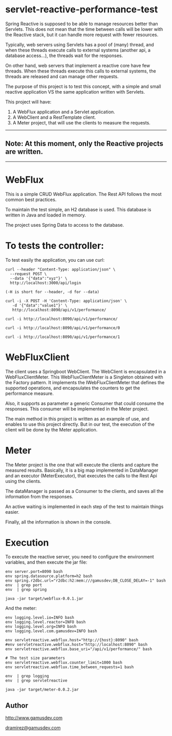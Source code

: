 # servlet-reactive-performance-test

Spring Reactive is supposed to be able to manage resources better than Servlets. This does not mean that the time between
calls will be lower with the Reactive stack, but it can handle more request with fewer resources.

Typically, web servers using Servlets has a pool of (many) thread, and when these threads execute calls to external systems 
(another api, a database access...), the threads wait for the responses.

On other hand, web servers that implement a reactive core have few threads. When these threads execute this calls
to external systems, the threads are released and can manage other requests.

The purpose of this project is to test this concept, with a simple and small reactive application VS the same application 
written with Servlets.

This project will have:
1) A WebFlux application and a Servlet application.
2) A WebClient and a RestTemplate client.
3) A Meter project, that will use the clients to measure the requests.

---
Note: At this moment, only the Reactive projects are written.
---
---

# WebFlux

This is a simple CRUD WebFlux application. The Rest API follows the most common best practices.

To maintain the test simple, an H2 database is used. This database is written in Java and loaded in memory.

The project uses Spring Data to access to the database.

# To tests the controller:

To test easily the application, you can use curl:

```
curl --header "Content-Type: application/json" \
  --request POST \
  --data '{"data":"xyz"}' \
  http://localhost:3000/api/login

(-H is short for --header, -d for --data)
```
```
curl -i -X POST -H 'Content-Type: application/json' \
   -d '{"data":"value1"}' \
   http://localhost:8090/api/v1/performance/ 
```
```
curl -i http://localhost:8090/api/v1/performance/ 
```
```
curl -i http://localhost:8090/api/v1/performance/0
```
```
curl -i http://localhost:8090/api/v1/performance/1 
```

# WebFluxClient

The client uses a Springboot WebClient. The WebClient is encapsulated in a WebFluxClientMeter. This WebFluxClientMeter
is a Singleton obtained with the Factory pattern. It implements the IWebFluxClientMeter that defines the supported 
operations, and encapsulates the counters to get the performance measure.

Also, it supports as parameter a generic Consumer that could consume the responses. This consumer will be implemented 
in the Meter project.

The main method in this project is written as an example of use, and enables to use this project directly. 
But in our test, the execution of the client will be done by the Meter application.

# Meter

The Meter project is the one that will execute the clients and capture the measured results.
Basically, it is a big map implemented in DataManager and an executor (MeterExecutor), that executes the calls to the 
Rest Api using the clients.

The dataManager is passed as a Consumer to the clients, and saves all the information from the responses.

An active waiting is implemented in each step of the test to maintain things easier.

Finally, all the information is shown in the console.

# Execution

To execute the reactive server, you need to configure the environment variables, and then execute the jar file:
```
env server.port=8090 bash
env spring.datasource.platform=h2 bash
env spring.r2dbc.url="r2dbc:h2:mem:///gamusdev;DB_CLOSE_DELAY=-1" bash
env  | grep port
env  | grep spring

java -jar target/webflux-0.0.1.jar
```

And the meter:
```
env logging.level.io=INFO bash
env logging.level.reactor=INFO bash
env logging.level.org=INFO bash
env logging.level.com.gamusdev=INFO bash

env servletreactive.webflux.host="http://{host}:8090" bash
#env servletreactive.webflux.host="http://localhost:8090" bash
env servletreactive.webflux.base_uri="/api/v1/performance/" bash

# The test size parameters
env servletreactive.webflux.counter_limit=1000 bash
env servletreactive.webflux.time_between_requests=1 bash

env  | grep logging
env  | grep servletreactive

java -jar target/meter-0.0.2.jar
```

## Author
http://www.gamusdev.com

dramirez@gamusdev.com